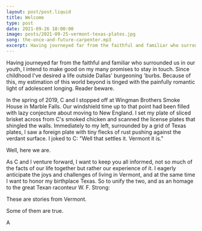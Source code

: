 ```yaml
---
layout: post/post.liquid
title: Welcome
type: post
date: 2021-09-26 10:00:00
image: posts/2021-09-25-vermont-texas-plates.jpg
song: the-once-and-future-carpenter.mp3
excerpt: Having journeyed far from the faithful and familiar who surrounded us in our youth, I intend to make good on my many promises to stay in touch.
---
```


Having journeyed far from the faithful and familiar who surrounded us in our youth, I intend to make good on my many promises to stay in touch. Since childhood I've desired a life outside Dallas' burgeoning 'burbs. Because of this, my estimation of this world beyond is tinged with the painfully romantic light of adolescent longing. Reader beware.

In the spring of 2019, C and I stopped off at Wingman Brothers Smoke House in Marble Falls. Our windshield time up to that point had been filled with lazy conjecture about moving to New England. I set my plate of sliced brisket across from C's smoked chicken and scanned the license plates that shingled the walls. Immediately to my left, surrounded by a grid of Texas plates, I saw a foreign plate with tiny flecks of rust pushing against the verdant surface. I joked to C: "Well that settles it. Vermont it is."

Well, here we are.

As C and I venture forward, I want to keep you all informed, not so much of the facts of our life together but rather our experience of it. I eagerly anticipate the joys and challenges of living in Vermont, and at the same time I want to honor my birthplace Texas. So to unify the two, and as an homage to the great Texan raconteur W. F. Strong:

These are stories from Vermont.

Some of them are true.

A
